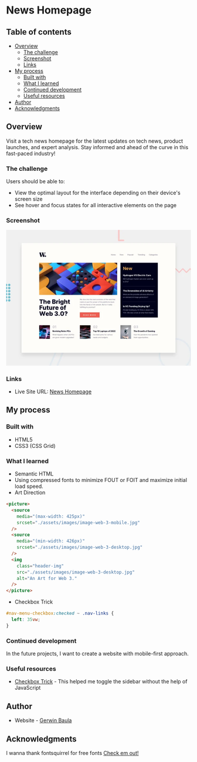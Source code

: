 # News Homepage

## Table of contents

- [Overview](#overview)
  - [The challenge](#the-challenge)
  - [Screenshot](#screenshot)
  - [Links](#links)
- [My process](#my-process)
  - [Built with](#built-with)
  - [What I learned](#what-i-learned)
  - [Continued development](#continued-development)
  - [Useful resources](#useful-resources)
- [Author](#author)
- [Acknowledgments](#acknowledgments)

## Overview

Visit a tech news homepage for the latest updates on tech news, product launches, and expert analysis. Stay informed and ahead of the curve in this fast-paced industry!

### The challenge

Users should be able to:

- View the optimal layout for the interface depending on their device's screen size
- See hover and focus states for all interactive elements on the page

### Screenshot

![News Homepage](./screenshot.webp)

### Links

- Live Site URL: [News Homepage](https://news-homepage-fm-challenge.netlify.app/)

## My process

### Built with

- HTML5
- CSS3 (CSS Grid)

### What I learned

- Semantic HTML
- Using compressed fonts to minimize FOUT or FOIT and maximize initial load speed.
- Art Direction

```html
<picture>
  <source
    media="(max-width: 425px)"
    srcset="./assets/images/image-web-3-mobile.jpg"
  />
  <source
    media="(min-width: 426px)"
    srcset="./assets/images/image-web-3-desktop.jpg"
  />
  <img
    class="header-img"
    src="./assets/images/image-web-3-desktop.jpg"
    alt="An Art for Web 3."
  />
</picture>
```

- Checkbox Trick

```css
#nav-menu-checkbox:checked ~ .nav-links {
  left: 35vw;
}
```

### Continued development

In the future projects, I want to create a website with mobile-first approach.

### Useful resources

- [Checkbox Trick](https://www.youtube.com/watch?v=xMTs8tAapnQ&t=582s&ab_channel=CalerEdwards) - This helped me toggle the sidebar without the help of JavaScript

## Author

- Website - [Gerwin Baula](https://twelve-technologies.netlify.app/)

## Acknowledgments

I wanna thank fontsquirrel for free fonts [Check em out!](https://www.fontsquirrel.com/)
